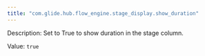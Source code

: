 ```yaml
---
title: "com.glide.hub.flow_engine.stage_display.show_duration"
---
```


Description: Set to True to show duration in the stage column.

Value: `true`